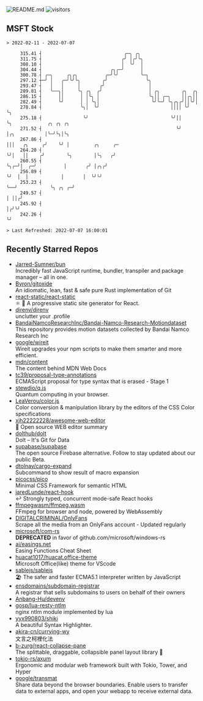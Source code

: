 ![README.md](https://github.com/Gerhut/Gerhut/workflows/README.md/badge.svg)
![visitors](https://visitors.vercel.app/Gerhut/Gerhut?token=8cf69d1f6813d272ef062726b6070c9be4ff72038cfe5a7ded7384a8da65d866)

## MSFT Stock

```
> 2022-02-11 - 2022-07-07

     315.41 ┤                              ╭─╮ ╭╮                                                                
     311.75 ┤                             ╭╯ │╭╯╰╮                                                               
     308.10 ┤                             │  ╰╯  │                                                               
     304.44 ┤                         ╭╮╭─╯      │                                                               
     300.78 ┤ ╭─╮     ╭╮╭╮          ╭─╯╰╯        ╰─╮                                                             
     297.12 ┼─╯ │   ╭─╯╰╯╰╮        ╭╯              ╰╮                                                            
     293.47 ┤   │   │     │       ╭╯                │                                                            
     289.81 ┤   ╰──╮│     ╰╮ ╭╮  ╭╯                 │ ╭╮        ╭╮  ╭╮                                           
     286.15 ┤      ││      │ │╰╮ │                  ╰╮││ ╭─╮    ││╭╮││                                           
     282.49 ┤      ╰╯      │ │ ╰╮│                   ╰╯╰─╯ ╰╮╭╮╭╯││╰╯│                                           
     278.84 ┤              ╰╮│  ╰╯                          ││││ ╰╯  ╰╮                                          
     275.18 ┤               ╰╯                              ╰╯││      ╰╮             ╭╮ ╭╮ ╭╮                    
     271.52 ┤                                                 ╰╯       │╭╮           │╰─╯╰╮│╰╮                   
     267.86 ┤                                                          │││   ╭╮     ╭╯    ╰╯ │         ╭╮     ╭─ 
     264.20 ┤                                                          ╰╯│   ││    ╭╯        ╰╮        │╰╮   ╭╯  
     260.55 ┤                                                            ╰╮╭─╯│  ╭─╯          │       ╭╯ │╭╮╭╯   
     256.89 ┤                                                             ╰╯  │  │            │       │  ╰╯╰╯    
     253.23 ┤                                                                 ╰──╯            ╰╮ ╭╮ ╭─╯          
     249.57 ┤                                                                                  │ ││╭╯            
     245.92 ┤                                                                                  │╭╯╰╯             
     242.26 ┤                                                                                  ╰╯                

> Last Refreshed: 2022-07-07 16:00:01
```

## Recently Starred Repos

- [Jarred-Sumner/bun](https://github.com/Jarred-Sumner/bun)  
  Incredibly fast JavaScript runtime, bundler, transpiler and package manager – all in one.
- [Byron/gitoxide](https://github.com/Byron/gitoxide)  
  An idiomatic, lean, fast & safe pure Rust implementation of Git
- [react-static/react-static](https://github.com/react-static/react-static)  
  ⚛️ 🚀 A progressive static site generator for React.
- [direnv/direnv](https://github.com/direnv/direnv)  
  unclutter your .profile
- [BandaiNamcoResearchInc/Bandai-Namco-Research-Motiondataset](https://github.com/BandaiNamcoResearchInc/Bandai-Namco-Research-Motiondataset)  
  This repository provides motion datasets collected by Bandai Namco Research Inc
- [google/wireit](https://github.com/google/wireit)  
  Wireit upgrades your npm scripts to make them smarter and more efficient.
- [mdn/content](https://github.com/mdn/content)  
  The content behind MDN Web Docs
- [tc39/proposal-type-annotations](https://github.com/tc39/proposal-type-annotations)  
  ECMAScript proposal for type syntax that is erased - Stage 1
- [stewdio/q.js](https://github.com/stewdio/q.js)  
  Quantum computing in your browser.
- [LeaVerou/color.js](https://github.com/LeaVerou/color.js)  
  Color conversion & manipulation library by the editors of the CSS Color specifications
- [xjh22222228/awesome-web-editor](https://github.com/xjh22222228/awesome-web-editor)  
  🔨  Open source WEB editor summary
- [dolthub/dolt](https://github.com/dolthub/dolt)  
  Dolt – It's Git for Data
- [supabase/supabase](https://github.com/supabase/supabase)  
  The open source Firebase alternative. Follow to stay updated about our public Beta.
- [dtolnay/cargo-expand](https://github.com/dtolnay/cargo-expand)  
  Subcommand to show result of macro expansion
- [picocss/pico](https://github.com/picocss/pico)  
  Minimal CSS Framework for semantic HTML
- [jaredLunde/react-hook](https://github.com/jaredLunde/react-hook)  
  ↩ Strongly typed, concurrent mode-safe React hooks
- [ffmpegwasm/ffmpeg.wasm](https://github.com/ffmpegwasm/ffmpeg.wasm)  
  FFmpeg for browser and node, powered by WebAssembly
- [DIGITALCRIMINAL/OnlyFans](https://github.com/DIGITALCRIMINAL/OnlyFans)  
  Scrape all the media from an OnlyFans account - Updated regularly
- [microsoft/com-rs](https://github.com/microsoft/com-rs)  
  **DEPRECATED** in favor of github.com/microsoft/windows-rs
- [ai/easings.net](https://github.com/ai/easings.net)  
  Easing Functions Cheat Sheet
- [huacat1017/huacat.office-theme](https://github.com/huacat1017/huacat.office-theme)  
  Microsoft Office(like) theme for VScode
- [sablejs/sablejs](https://github.com/sablejs/sablejs)  
  🏖️ The safer and faster ECMA5.1 interpreter written by JavaScript
- [ensdomains/subdomain-registrar](https://github.com/ensdomains/subdomain-registrar)  
  A registrar that sells subdomains to users on behalf of their owners
- [Anbang-Hu/devenv](https://github.com/Anbang-Hu/devenv)  
- [gosp/lua-resty-ntlm](https://github.com/gosp/lua-resty-ntlm)  
  nginx ntlm module implemented by lua
- [yyx990803/shiki](https://github.com/yyx990803/shiki)  
  A beautiful Syntax Highlighter.
- [akira-cn/currying-wy](https://github.com/akira-cn/currying-wy)  
  文言之柯裡化法
- [b-zurg/react-collapse-pane](https://github.com/b-zurg/react-collapse-pane)  
  The splittable, draggable, collapsible panel layout library 🎉
- [tokio-rs/axum](https://github.com/tokio-rs/axum)  
  Ergonomic and modular web framework built with Tokio, Tower, and Hyper
- [google/transmat](https://github.com/google/transmat)  
  Share data beyond the browser boundaries. Enable users to transfer data to external apps, and open your webapp to receive external data.
